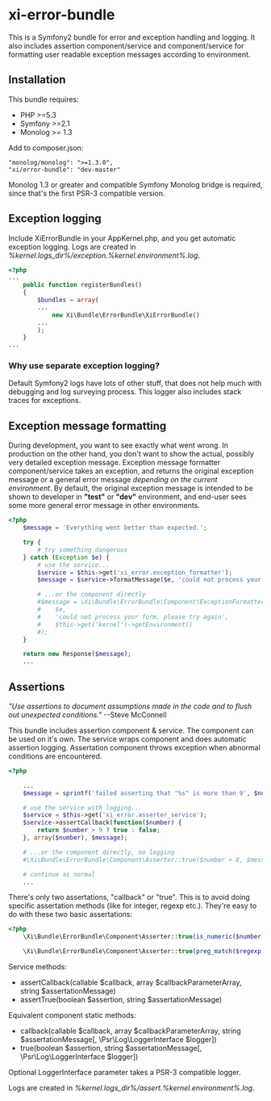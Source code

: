 # xi-error-bundle

This is a Symfony2 bundle for error and exception handling and logging. It also includes assertion component/service and component/service for formatting user readable exception messages according to environment.

## Installation

This bundle requires:
* PHP >=5.3
* Symfony >=2.1
* Monolog >= 1.3

Add to composer.json:

    "monolog/monolog": ">=1.3.0",
    "xi/error-bundle": "dev-master"

Monolog 1.3 or greater and compatible Symfony Monolog bridge is required, since that's the first PSR-3 compatible version.

## Exception logging

Include XiErrorBundle in your AppKernel.php, and you get automatic exception logging. Logs are created in *%kernel.logs_dir%/exception.%kernel.environment%.log*.

```php
<?php
...
    public function registerBundles()
    {
        $bundles = array(
        ...
            new Xi\Bundle\ErrorBundle\XiErrorBundle()
        ...
        );
    }
...
```

### Why use separate exception logging?

Default Symfony2 logs have lots of other stuff, that does not help much with debugging and log surveying process. This logger also includes stack traces for exceptions.

## Exception message formatting

During development, you want to see exactly what went wrong. In production on the other hand, you don't want to show the actual, possibly very detailed exception message. Exception message formatter component/service takes an exception, and returns the original exception message or a general error message *depending on the current environment*. By default, the original exception message is intended to be shown to developer in **"test"** or **"dev"** environment, and end-user sees some more general error message in other environments.

```php
<?php
    $message = 'Everything went better than expected.';

    try {
        # try something dangerous
    } catch (Exception $e) {
        # use the service...
        $service = $this->get('xi_error.exception_formatter');
        $message = $service->formatMessage($e, 'could not process your form, please try again');

        # ...or the component directly
        #$message = \Xi\Bundle\ErrorBundle\Component\ExceptionFormatter::formatMessage(
        #    $e,
        #    'could not process your form, please try again',
        #    $this->get('kernel')->getEnvironment()
        #);
    }

    return new Response($message);
    ...
```

## Assertions

*"Use assertions to document assumptions made in the code and to flush out unexpected conditions."* --Steve McConnell

This bundle includes assertion component & service. The component can be used on it's own. The service wraps component and does automatic assertion logging. Assertation component throws exception when abnormal conditions are encountered.

```php
<?php

    ...
    $message = sprintf('failed asserting that "%s" is more than 9', $number);

    # use the service with logging...
    $service = $this->get('xi_error.asserter_service');
    $service->assertCallback(function($number) {
        return $number > 9 ? true : false;
    }, array($number), $message);

    # ...or the component directly, no logging
    #\Xi\Bundle\ErrorBundle\Component\Asserter::true($number > 8, $message);

    # continue as normal
    ...

```

There's only two assertations, "callback" or "true". This is to avoid doing specific assertation methods (like for integer, regexp etc.). They're easy to do with these two basic assertations:

```php
<?php
    \Xi\Bundle\ErrorBundle\Component\Asserter::true(is_numeric($number), $number . ' was not numeric');

    \Xi\Bundle\ErrorBundle\Component\Asserter::true(preg_match($regexp, $haystack), sprintf('"%s" did not match regexp "%s"', $haystack, $regexp));
```

Service methods:
* assertCallback(callable $callback, array $callbackParameterArray, string $assertationMessage)
* assertTrue(boolean $assertion, string $assertationMessage)

Equivalent component static methods:
* callback(callable $callback, array $callbackParameterArray, string $assertationMessage[, \Psr\Log\LoggerInterface $logger])
* true(boolean $assertion, string $assertationMessage[, \Psr\Log\LoggerInterface $logger])

Optional LoggerInterface parameter takes a PSR-3 compatible logger.

Logs are created in *%kernel.logs_dir%/assert.%kernel.environment%.log*.
